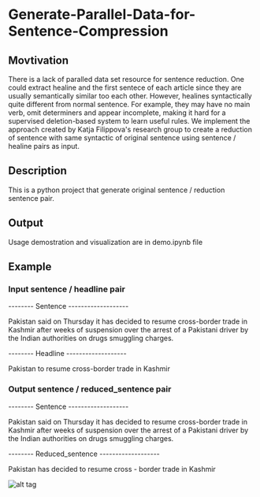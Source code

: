 # Generate-Parallel-Data-for-Sentence-Compression

## Movtivation

There is a lack of paralled data set resource for sentence reduction. One could extract healine and the first sentece of each article since they are usually semantically similar too each other. However, healines syntactically quite different from normal sentence. For example, they may have no main verb, omit determiners and appear incomplete, making it hard for a supervised deletion-based system to learn useful rules. We implement the approach created by Katja Filippova's research group to create a reduction of sentence with same syntactic of original sentence using sentence / healine pairs as input. 

## Description

This is a python project that generate original sentence / reduction sentence pair. 

## Output

Usage demostration and visualization are in demo.ipynb file

## Example

### Input sentence / headline pair

-------- Sentence -------------------

Pakistan said on Thursday it has decided to resume cross-border trade in Kashmir after weeks of suspension over the arrest of a Pakistani driver by the Indian authorities on drugs smuggling charges.

-------- Headline -------------------

Pakistan to resume cross-border trade in Kashmir

### Output sentence / reduced_sentence pair

-------- Sentence -------------------

Pakistan said on Thursday it has decided to resume cross-border trade in Kashmir after weeks of suspension over the arrest of a Pakistani driver by the Indian authorities on drugs smuggling charges.

-------- Reduced_sentence -------------------

Pakistan has decided to resume cross - border trade in Kashmir

![alt tag](https://github.com/zhaohengyang/Generate-Parallel-Data-for-Sentence-Compression/reduction_tree)
